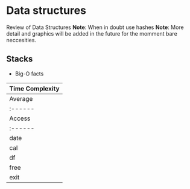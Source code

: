 # Data structures 

Review of Data Structures 
**Note**: When in doubt use hashes
**Note**: More detail and graphics will be added in the future for the momment bare neccesities. 

## Stacks
* Big-O facts 

 | Time Complexity |
 | :----- | 
 | Average | Worst |
 | :------ | :---- | 
 | Access | Search | Insertion | Deletion | Access | Search | Insertion | Deletion |
 | :------ | :---- | :---- | :------ | :---- | :---- | :------ | :---- | :---- |
 | date    | displays the current time and date | `helpless@hh-machine:~$ date` |
 | cal     | displays the calendar of the current month | `helpless@hh-machine:~$ cal` |
 | df      | displays the current amount of free space on your disk drives | `helpless@hh-machine:~$ df` |
 | free    | displays the amount of free memory your machine has | `helpless@hh-machine:~$ free` |
 | exit    | end's the terminal session and closes the terminal window | `helpless@hh-machine:~$ exit` |
